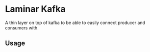 # Laminar Kafka

A thin layer on top of kafka to be able to easily connect producer and consumers with.

## Usage

